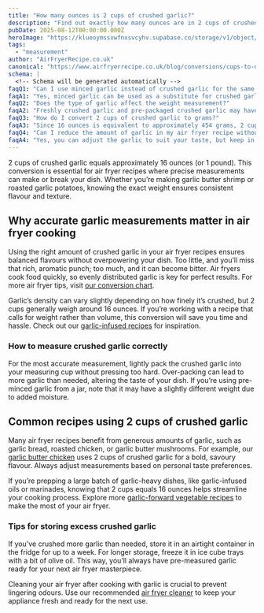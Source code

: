 ```yaml
---
title: "How many ounces is 2 cups of crushed garlic?"
description: "Find out exactly how many ounces are in 2 cups of crushed garlic for perfect air fryer recipes every time. No more guesswork!"
pubDate: 2025-08-12T00:00:00.000Z
heroImage: "https://klueoymssxwfnxsvcyhv.supabase.co/storage/v1/object/public/Shmucket/how-many-ounces-is-2-cups-of-crushed-garlic.webp"
tags:
  - "measurement"
author: "AirFryerRecipe.co.uk"
canonical: "https://www.airfryerrecipe.co.uk/blog/conversions/cups-to-ounces/how-many-ounces-is-2-cups-of-crushed-garlic"
schema: |
  <!-- Schema will be generated automatically -->
faqQ1: "Can I use minced garlic instead of crushed garlic for the same weight?"
faqA1: "Yes, minced garlic can be used as a substitute for crushed garlic, but keep in mind that minced garlic is often denser. If your recipe calls for 2 cups of crushed garlic (16 ounces), you may need slightly less minced garlic by volume. Always check the consistency and adjust as needed."
faqQ2: "Does the type of garlic affect the weight measurement?"
faqA2: "Freshly crushed garlic and pre-packaged crushed garlic may have slight weight differences due to moisture content. However, the variance is minimal, and 2 cups will still roughly equal 16 ounces. For the most accurate results, use freshly crushed garlic when possible."
faqQ3: "How do I convert 2 cups of crushed garlic to grams?"
faqA3: "Since 16 ounces is equivalent to approximately 454 grams, 2 cups of crushed garlic would weigh around 454 grams. This conversion is handy for recipes using metric measurements, especially in baking or precise marinades."
faqQ4: "Can I reduce the amount of garlic in my air fryer recipe without affecting the dish?"
faqA4: "Yes, you can adjust the garlic to suit your taste, but keep in mind that garlic contributes both flavour and moisture. Reducing it significantly may alter the dish’s texture and taste. Start with small adjustments and taste as you go for the best results."
---
```

<p>2 cups of crushed garlic equals approximately 16 ounces (or 1 pound). This conversion is essential for air fryer recipes where precise measurements can make or break your dish. Whether you’re making garlic butter shrimp or roasted garlic potatoes, knowing the exact weight ensures consistent flavour and texture.</p>

<h2>Why accurate garlic measurements matter in air fryer cooking</h2>  
<p>Using the right amount of crushed garlic in your air fryer recipes ensures balanced flavours without overpowering your dish. Too little, and you’ll miss that rich, aromatic punch; too much, and it can become bitter. Air fryers cook food quickly, so evenly distributed garlic is key for perfect results. For more air fryer tips, visit <a href=https://www.airfryerrecipe.co.uk/air-fryer-conversion-chart>our conversion chart</a>.</p>  

<p>Garlic’s density can vary slightly depending on how finely it’s crushed, but 2 cups generally weigh around 16 ounces. If you’re working with a recipe that calls for weight rather than volume, this conversion will save you time and hassle. Check out our <a href=https://www.airfryerrecipe.co.uk/recipes>garlic-infused recipes</a> for inspiration.</p>  

<h3>How to measure crushed garlic correctly</h3>  
<p>For the most accurate measurement, lightly pack the crushed garlic into your measuring cup without pressing too hard. Over-packing can lead to more garlic than needed, altering the taste of your dish. If you’re using pre-minced garlic from a jar, note that it may have a slightly different weight due to added moisture.</p>  

<h2>Common recipes using 2 cups of crushed garlic</h2>  
<p>Many air fryer recipes benefit from generous amounts of garlic, such as garlic bread, roasted chicken, or garlic butter mushrooms. For example, our <a href=https://www.airfryerrecipe.co.uk/recipe-category/chicken>garlic butter chicken</a> uses 2 cups of crushed garlic for a bold, savoury flavour. Always adjust measurements based on personal taste preferences.</p>  

<p>If you’re prepping a large batch of garlic-heavy dishes, like garlic-infused oils or marinades, knowing that 2 cups equals 16 ounces helps streamline your cooking process. Explore more <a href=https://www.airfryerrecipe.co.uk/recipe-category/vegetables>garlic-forward vegetable recipes</a> to make the most of your air fryer.</p>  

<h3>Tips for storing excess crushed garlic</h3>  
<p>If you’ve crushed more garlic than needed, store it in an airtight container in the fridge for up to a week. For longer storage, freeze it in ice cube trays with a bit of olive oil. This way, you’ll always have pre-measured garlic ready for your next air fryer masterpiece.</p>  

<p>Cleaning your air fryer after cooking with garlic is crucial to prevent lingering odours. Use our recommended <a href=https://www.airfryerrecipe.co.uk/air-fryer-cleaner>air fryer cleaner</a> to keep your appliance fresh and ready for the next use.</p>
